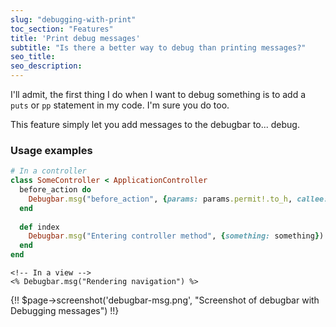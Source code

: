 ```yaml
---
slug: "debugging-with-print"
toc_section: "Features"
title: 'Print debug messages'
subtitle: "Is there a better way to debug than printing messages?"
seo_title:
seo_description: 
---
```


I'll admit, the first thing I do when I want to debug something is to add a `puts` or `pp` statement in my code. I'm sure you do too.

This feature simply let you add messages to the debugbar to... debug.

### Usage examples

```ruby
# In a controller
class SomeController < ApplicationController
  before_action do
    Debugbar.msg("before_action", {params: params.permit!.to_h, callee: __callee__})
  end
  
  def index
    Debugbar.msg("Entering controller method", {something: something})
  end
end
```

```erbruby
<!-- In a view -->
<% Debugbar.msg("Rendering navigation") %>
```

{!! $page->screenshot('debugbar-msg.png', "Screenshot of debugbar with Debugging messages") !!}
